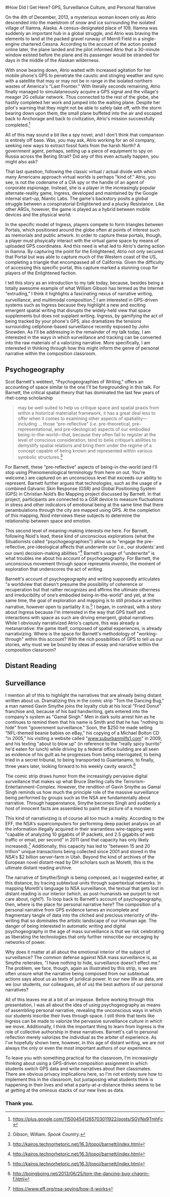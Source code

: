#How Did I Get Here? GPS, Surveillance Culture, and Personal Narrative

On the 4th of December, 2013, a mysterious woman known only as Atrio descended into the maelstrom of snow and ice surrounding the isolated village of Iliamna, Alaska. A census-designated place of 109, Iliamna was suddenly an important hub in a global struggle, and Atrio was braving the elements to land at the packed gravel runway of Merrill Field in a single-engine chartered Cessna. According to the account of the action posted online later, the plane landed and the pilot informed Atrio that a 30-minute window existed before the plane and its passenger would be stranded for days in the middle of the Alaskan wilderness.

With snow bearing down, Atrio waited with increased agitation for her mobile phone's GPS to penetrate the caustic and stinging weather and sync with a satellite that may or may not be in range in the isolated northern wastes of America's "Last Frontier." With literally seconds remaining, Atrio finally managed to simulataneously acquire a GPS signal and the village's meager 2G cellular network. Thus connected to the rest of the globe, she hastily completed her work and jumped into the waiting plane. Despite her pilot's warning that they might not be able to safely take off, with the storm bearing down upon them, the small plane buffeted into the air and escaped back to Anchorage and back to civilization, Atrio's mission successfully completed.[^alaska-account]

All of this may sound a bit like a spy novel, and I don't think that comparison is entirely off base. Was, you may ask, Atrio working for an oil company, seeking new ways to extract fossil fuels from the harsh North? A government agent, perhaps, setting up a piece of equipment to spy on Russia across the Bering Strait? Did any of this even actually happen, you might also ask?

That last question, following the classic virtual / actual divide with which many Americans approach virtual worlds is perhaps "kind of." Atrio, you see, is not the codename of a CIA spy or the handle of an agent of corporate espionage. Instead, she is a player in the increasingly popular alternate-reality game, Ingress, developed and maintained by the Google internal start-up, Niantic Labs. The game's backstory posits a global struggle between a conspiratorial Enlightened and a plucky Resistance. Like other ARGs, however, the game is played as a hybrid between mobile devices and the physical world.

In the specific model of Ingress, players compete to form triangles between Portals, which positioned around the globe often at points of interest such as memorials and public artwork. In order to capture these portals, though, a player must phsyically interact with the virtual game space by means of uploaded GPS coordinates. And this need is what led to Atrio's daring action in Iliamna. By capturing the point for the Enlightened, Atrio not only secured that Portal but was able to capture much of the Western coast of the US, completing a triangle that encompassed all of California. Given the difficulty of accessing this specific portal, this capture marked a stunning coup for players of the Enlightened faction.

I tell this story as an introduction to my talk today, because, besides being a totally awesome example of what William Gibson has termed as the Internet "extruding," I think it highlights a fascinating nexus of narrative writing, surveillance, and multimodal composition.[^gibson-spook] I am interested in GPS-driven systems such as Ingress because they highlight a new and exciting emergent spatial writing that disrupts the widely-held view that space supplements but does not supplant writing. Ingress, by gamifying the act of being tracked by your phone's GPS, also dramatizes the tensions surrounding cellphone-based surveillance recently exposed by John Snowden. As I'll be addressing in the remainder of my talk today, I am interested in the ways in which surveillance and tracking can be converted into the raw materials of a valorizing narrative. More specifically, I am interested in thinking through how this might inform the genre of personal narrative within the composition classroom.

## Psychogeography

Scot Barnett's webtext, "Psychogeographies of Writing," offers an accounting of space similar to the one I'll be foregrounding in this talk. For Barnett, the critical spatial theory that has dominated the last few years of rhet-comp scholarship

> may be well-suited to help us critique space and spatial praxis from within a historical materialist framework, it has a great deal less to offer when it comes to examining other aspects of spatiality—including ... those “pre-reflective” (i.e. pre-theoretical, pre-representational, and pre-ideological) aspects of our embodied being-in-the-world—that, because they often fail to register at the level of conscious consideration, tend to belie critique’s abilities to demystify spatial relations and bring them under the regime of a concept capable of being known and represented within various symbolic structures.[^barnett-psychogeographies]

For Barnett, these "pre-reflective" aspects of being-in-the-world (and I'll stop using Phenomenological terminology from here on out. You're welcome.) are captured on an unconscious level that exceeds our ability to represent. Barnett further argues that technologies, such as the usage of a combined Galvanic Skin Response (GSR) and Global Positioning System (GPS) in Christian Nold’s Bio Mapping project discussed by Barnett. In that project, participants are connected to a GSR device to measure fluctuations in stress and other indicators of emotional being at the same time that there perambulations through the city are mapped using GPS. At the completion of this mapping, Noid interviews these subjects to determine the relationship between space and emotion.

This second level of meaning-making interests me here. For Barnett, following Noid's lead, these kind of unconscious explorations (what the Situationists called "psychogeographies") allow us to "engage the pre-reflective, pre-ideological affects that _underwrite_ our (i.e., our students’ and our own) decision-making abilities."[^barnett-psychogeographies] Barnett's usage of "underwrite" is what troubles me about his account of psychogeography. For Barnett, the unconscious movement through space represents _inventio_, the moment of exploration that underscores the act of writing.

Barnett's account of psychogeography and writing supposedly articulates "a worldview that doesn't presume the possibility of coherence or recuperation but that rather recognizes and affirms the ultimate otherness and irreducibility of one’s embodied being-in-the-world" and yet, at the same time, the goal of exploration and mapping is to still produce a written narrative, however open to partiality it is.[^barnett-psychogeographies] I began, in contrast, with a story about Ingress because I'm interested in the way that GPS itself and interactions with space as such are driving emergent, global narratives. While I obviously narrativized Atrio's capture, this was already a metanarrative: the game itself, composed of spatial experiences, is already narrativizing. Where is the space for Barnett's methodology of "working-through" within this account? With the rich possibilities of GPS to tell us our stories, why must we be bound by ideas of essay and narrative within the composition classroom?

## Distant Reading

## Surveillance

I mention all of this to highlight the narratives that are already being distant written about us. Dramatizing this in the comic strip "Tom the Dancing Bug," a man named Gavin Smythe joins the loyalty club at his local "Fried Donut" franchise and, because of his bad handwriting, gets entered into the company's system as "Gamal Singh." Men in dark suits arrest him as he continues to remind them that his name is Smith and that he has "nothing to hide" from "government surveillance." Soon, the $250 he made selling "NFL-themed beanie babies on eBay," his copying of a Michael Bolton CD "in 2005," his visiting a website called "www.suburbanmilfs1.com" in 2009, and his texting "about to blow up" (in reference to the "really spicy burrito" he'd eaten for lunch) while driving by a federal office building are all seen as evidence of his guilt as he progresses from being interrogated, to being tried in a secret tribunal, to being transported to Guantanamo, to finally, three years later, looking forward to his weekly cavity search.[^tom-the-dancing-bug]

The comic strip draws humor from the increasingly pervasive digital surveillance that makes up what Bruce Sterling calls the Terrorism-Entertainment-Complex. However, the rendition of Gavin Smythe as Gamal Singh reminds us how much the principle role of the massive surveillance being performed by groups such as the NSA are fundamentally about narrative. Through happenstance, Smythe becomes Singh and suddenly a host of innocent facts are assembled to paint the picture of a monster.

This kind of narrativizing is of course all too much a reality. According to the EFF, the NSA's supercomputers for performing deep packet analysis on all the information illegally acquired in their warrantless wire-tapping were "capable of analyzing 10 gigabits of IP packets, and 2.5 gigabits of web traffic or email, per second" in 2011 (and that capacity has only likely increased).[^eff-nsa-spying] Additionally, this capacity has led to "between 15 and 20 trillion" unique transactions being collected since 2001 and stored in the NSA's $2 billion server-farm in Utah. Beyond the kind of archives of the European novel distant-read by DH scholars such as Moretti, this is the ultimate distant reading archive.

The narrative of Smythe/Singh is being composed, as I suggested earlier, at this distance, by tracing subtextual units through supertextual networks. In mapping Moretti's language to NSA surveillance, the textual that gets lost in distant reading is our interior (which, as post-humanists we purport to not care about, right?). To loop back to Barnett's account of psychogeography, then, where is the place for personal narrative here? The composition of a personal narrative from GPS evidence tames an incomplete and fragmentary tangle of data into the cliched and precious interiority of life-writing that so dominates the artistic landscape of our inhuman age. The danger of being interested in automatic writing and digital psychogeography in the age of mass surveillance is that we risk celebrating as liberating the technologies that only further reinscribe our encaging by networks of power.

Why does it matter at all about the emotional interior of the subject of surveillance? The common defense against NSA mass surveillance is, as Smythe reiterates, "I have nothing to hide, surveillance doesn't effect me." The problem, we face, though, again as illustrated by this strip, is we are often unsure what the narrative being composed from our subtextual actions says about us as texts of juridical power. In our new life as data, are we (our students, our colleagues, all of us) the best authors of our personal narratives?

All of this leaves me at a bit of an impasse. Before working through this presentation, I was all about the idea of using psychogeography as means of assembling personal narrative, revealing the unconscious ways in which our students inscribe their lives through space. I still think that texts like Ingress can be made to valorize the pervasive surveillance culture in which we move. Additionally, I think the important thing to learn from Ingress is the role of collective authorship in these narratives. Barnett's call to personal reflection merely valorizes the individual as the arbiter of experience. As I've hopefully shown here, however, in this age of distant writing, we are not always the only or even the most important authors of our experience.

To leave you with something practical for the classroom, I'm increasingly thinking about using a GPS-driven composition assignment in which students switch GPS data and write narratives about their classmates. There are obvious privacy implications here, so I'm not entirely sure how to implement this in the classroom, but juxtaposing what students think is happening in their lives and what a party-at-a-distance thinks seems to be at getting at the ominous stacks of our new lives as data.

### Thank you.

[^1]: http://kotaku.com/a-game-youd-go-to-the-ends-of-the-earth-to-play-1477461390
[^alaska-account]: https://plus.google.com/115004541265703011922/posts/SGVNx9TmhFc
[^gibson-spook]: Gibson, William. _Spook Country_.
[^barnett-psychogeographies]: http://kairos.technorhetoric.net/16.3/topoi/barnett/index.html
[^tom-the-dancing-bug]: http://boingboing.net/2013/06/25/tom-the-dancing-bug-chagrin-f.html
[^predictive-policing]: http://www.governing.com/blogs/bfc/col-crime-fighting-predictive-policing-data-tools.html
[^moretti-conjectures]: http://newleftreview.org/II/1/franco-moretti-conjectures-on-world-literature
[^eff-nsa-spying]: https://www.eff.org/nsa-spying/how-it-works